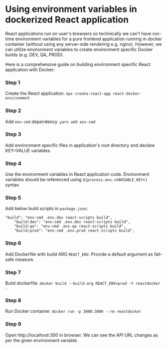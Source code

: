 # Using environment variables in dockerized React application

React applications run on user's browsers so technically we can't have run-time environment variables for a pure frontend application running in docker container (without using any server-side rendering e.g. nginx). However, we can utilize environment variables to create environment specific Docker builds (e.g. DEV, QA, PROD).<br>

Here is a comprehensive guide on building environment specific React application with Docker:

### Step 1
Create the React application.
`npx create-react-app react-docker-environment`

### Step 2
Add `env-cmd` dependency.
`yarn add env-cmd`

### Step 3
Add environment specific files in application's root directory and declare KEY=VALUE variables.

### Step 4
Use the environment variables in React application code. Environment variables should be referenced using `${process.env.<VARIABLE_KEY>}` syntax.

### Step 5
Add below build scripts in `package.json`:
```
"build": "env-cmd .env.dev react-scripts build",
    "build:dev": "env-cmd .env.dev react-scripts build",
    "build:qa": "env-cmd .env.qa react-scripts build",
    "build:prod": "env-cmd .env.prod react-scripts build",
```

### Step 6
Add Dockerfile with build ARG `REACT_ENV`. Provide a default argument as fail-safe measure.

### Step 7
Build dockerfile.
`docker build --build-arg REACT_ENV=prod -t reactdocker .`

### Step 8
Run Docker container.
`docker run -p 3000:3000 --rm reactdocker`

### Step 9
Open http://localhost:300 in browser. We can see the API URL changes as per the given environment variable.